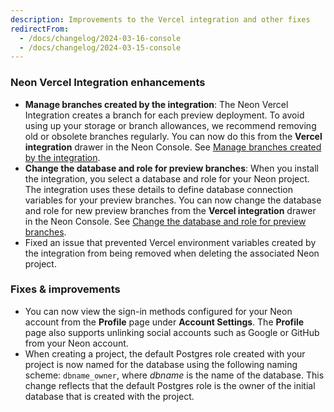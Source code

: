 ```yaml
---
description: Improvements to the Vercel integration and other fixes
redirectFrom:
  - /docs/changelog/2024-03-16-console
  - /docs/changelog/2024-03-15-console
---
```


### Neon Vercel Integration enhancements

- **Manage branches created by the integration**: The Neon Vercel Integration creates a branch for each preview deployment. To avoid using up your storage or branch allowances, we recommend removing old or obsolete branches regularly. You can now do this from the **Vercel integration** drawer in the Neon Console. See [Manage branches created by the integration](/docs/guides/vercel#manage-branches-created-by-the-integration).
- **Change the database and role for preview branches**: When you install the integration, you select a database and role for your Neon project. The integration uses these details to define database connection variables for your preview branches. You can now change the database and role for new preview branches from the **Vercel integration** drawer in the Neon Console. See [Change the database and role for preview branches](/docs/guides/vercel#change-the-database-and-role-for-preview-branches).
- Fixed an issue that prevented Vercel environment variables created by the integration from being removed when deleting the associated Neon project.

### Fixes & improvements

- You can now view the sign-in methods configured for your Neon account from the **Profile** page under **Account Settings**. The **Profile** page also supports unlinking social accounts such as Google or GitHub from your Neon account.
- When creating a project, the default Postgres role created with your project is now named for the database using the following naming scheme: `dbname_owner`, where _dbname_ is the name of the database. This change reflects that the default Postgres role is the owner of the initial database that is created with the project.
